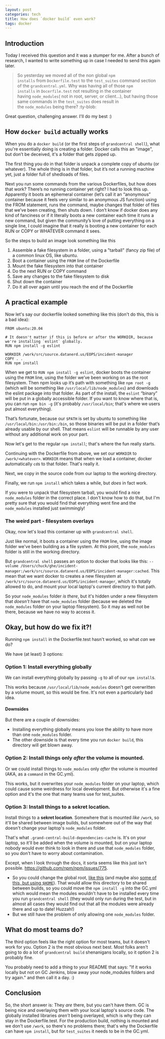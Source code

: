 ```yaml
---
layout: post
categories: tech
title: How does `docker build` even work?
tags: docker
---
```


## Introduction

Today I received this question and it was a stumper for me. After a bunch of research, I wanted to write something up in case I needed to send this again later.

> So yesterday we moved all of the non global `npm installs` from `Dockerfile.test` to the `test_suites` command section of the `grandcentral.yml`. Why was having all of those `npm installs` in `Docerfile.test` not resulting in the container having `node_modules`( not in root, server, or client…), but having those same commands in the `test_suites` does result in the `node_modules` being there? :ty-blob:

Great question, challenging answer. I'll do my best :)

## How `docker build` actually works

When you do a `docker build` (or the first steps of `grandcentral shell`), what you're essentially doing is creating a folder. Docker calls this an "image", but don’t be deceived, it's a folder that gets zipped up.

The first thing you do in that folder is unpack a complete copy of ubuntu (or whatever). The whole thing is in that folder, but it’s not a running machine yet, just a folder full of shedloads of files.

Next you run some commands from the various Dockerfiles, but how does that work? There’s no running container yet right? I had to look this up. Apparently it boots an ephemeral container (let’s call it an “anonymous” container because it feels very similar to an anonymous JS function) using the FROM statement, runs the command, maybe changes that folder of files that we’ve been creating, then shuts down. I don’t know if docker does any kind of fanciness or if it literally boots a new container each time it runs a new command, but given the community’s love of putting everything on a single line, I could imagine that it really is booting a new container for each RUN or COPY or WHATEVER command it sees.

So the steps to build an image look something like this

1. Assemble a fake filesystem in a folder, using a "tarball" (fancy zip file) of a common linux OS, like ubuntu.
1. Boot a container using the `FROM` line of the Dockerfile
1. Mount the fake filesystem into that container
1. Do the next RUN or COPY command
1. Save any changes to the fake filesystem to disk
1. Shut down the container
1. Do it all over again until you reach the end of the Dockerfile

## A practical example

Now let's say our dockerfile looked something like this (don't do this, this is a bad idea):
```
FROM ubuntu:20.04

# It doesn't matter if this is before or after the WORKDIR, because we're installing `eslint` globally.
RUN npm install -g eslint

WORKDIR /work/src/source.datanerd.us/EOPS/incident-manager
COPY . .
RUN npm install
```

When we get to `RUN npm install -g eslint`, docker boots the container using the `FROM` line, using the folder we’ve been working on as the root filesystem. Then npm looks up it’s path with something like `npm root -g` (which will be something like `/usr/local/lib/node_modules`) and downloads the eslint package into that folder. As part of the install, the `eslint` “binary” will be put in a globally accessible folder. If you want to know where that is, you can run `npm bin -g` (it's probably `/usr/local/bin`; that's where we users put almost everything).

That’s fortunate, because our `$PATH` is set by ubuntu to something like `/usr/local/bin:/usr/bin:/bin`, so those binaries will be put in a folder that’s already usable by our shell. That means `eslint` will be runnable by any user without any additional work on your part.

Now let's get to the regular `npm install`; that's where the fun really starts.

Continuing with the Dockerfile from above, we set our `WORKDIR` to `/work/<whatever>`. `WORKDIR` means that when we load a container, docker automatically `cd`s to that folder. That's really it.

Next, we copy in the source code from our laptop to the working directory.

Finally, we run `npm install` which takes a while, but _does_ in fact work.

If you were to unpack that filesystem tarball, you would find a nice `node_modules` folder in the correct place. I don't know how to do that, but I'm pretty sure that you would find that everything went fine and the `node_modules` installed just swimmingly!

### The weird part - filesystem overlays

Okay, now let's load this container up with `grandcentral shell`.

Just like normal, it boots a container using the `FROM` line, using the image folder we've been building as a file system. At this point, the `node_modules` folder is still in the working directory.

But `grandcentral shell` passes an option to docker that looks like this: `--volume /Users/chuck/ghe/incident-manager:/work/src/source.datanerd.us/EOPS/incident-manager:cached`. This mean that we want docker to creates a new filesystem at `/work/src/source.datanerd.us/EOPS/incident-manager`, which it's totally allowed to do, and mount your local laptop's current directory to that path.

So your `node_modules` folder *is there*, but it's hidden under a new filesystem that _doesn't_ have that `node_modules` folder (because we deleted the `node_modules` folder on your laptop filesystem). So it may as well not be there, because we have no way to access it.

## Okay, but how do we fix it?!

Running `npm install` in the Dockerfile.test hasn't worked, so what _can_ we do?

We have (at least) 3 options:

### Option 1: Install everything globally

We can install everything globally by passing `-g` to all of our `npm install`s.

This works because `/usr/local/lib/node_modules` doesn't get overwritten by a volume mount, so this would be fine. It's not even a particularly bad idea.

#### Downsides

But there are a couple of downsides:

- Installing everything globally means you lose the ability to have more than one `node_modules` folder.
- The other downside is that every time you run `docker build`, this directory will get blown away.

### Option 2: Install things only _after_ the volume is mounted.

Or we could install things to `node_modules` only _after_ the volume is mounted (AKA, as a `command` in the GC.yml).

This works, but it overwrites your `node_modules` folder on your laptop, which could cause some weirdness for local development. But otherwise it's a fine option and it's the one that many teams use for test_suites.

### Option 3: Install things to a **sekret location**.

Install things to a **sekret location**. Somewhere that is mounted *like* `/work`, so it'll be shared between image builds, but somewhere out of the way that doesn't change your laptop's `node_modules` folder.

That's what `.grand-central-build-dependencies-cache` is. It's on your laptop, so it'll be added when the volume is mounted, but on your laptop nobody would ever think to look in there and use that `node_modules` folder, so you don't have to worry about contamination.

Except, when I look through the docs, it sorta seems like this just isn't possible. https://github.com/npm/npm/issues/775.

- So you could change the global root, [like this](https://source.datanerd.us/rdouglas/MaturityNerdletASA/blob/19ae7a5c127d1cf1a1ec08457e1194e97a14acc4/maturity-nerdlet/Dockerfile#L6) (and maybe also [some of this, but using `$HOME`](https://source.datanerd.us/docs-eng/docs-library-service/blob/5381fad01cf56a1849bff405065ca239d7db5baa/Dockerfile.local#L22)). That would allow this directory to be shared between builds, so you could move the `npm install -g` into the GC.yml which would mean the modules wouldn't have to be installed every time you run `grandcentral shell` (they would only run during the test, but in almost all cases they would find out that all the modules were already there and up to date! Huzzah!)
- But we still have the problem of only allowing one `node_modules` folder.

## What do most teams do?

The third option feels like the right option for most teams, but it doesn't work for you. Option 2 is the most obvious next best. Most folks aren't going to do a lot of `grandcentral build` shenanigans locally, so it option 2 is probably fine.

You probably need to add a thing to your README that says: "If it works locally but not on GC Jenkins, blow away your node_modules folders and try again." and then call it a day. :)

## Conclusion

So, the short answer is:
They *are* there, but you can't have them. GC is being nice and overlaying them with your local laptop's source code. The globally installed libraries _aren't_ being overlayed, which is why they can stay in the Dockerfile.test. For the production build, nothing is mounted and we don't use `/work`, so there's no problems there; that's why the Dockerfile can have `npm install`, but for `test_suites` it needs to be in the GC.yml.
